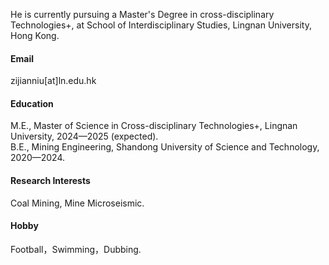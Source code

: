 



He is currently pursuing a Master's Degree in cross-disciplinary Technologies+, at School of Interdisciplinary Studies, Lingnan University, Hong Kong.

#### Email
zijianniu[at]ln.edu.hk

#### Education
M.E., Master of Science in Cross-disciplinary Technologies+, Lingnan University, 2024—2025 (expected).\
B.E., Mining Engineering, Shandong University of Science and Technology, 2020—2024.

#### Research Interests
Coal Mining, Mine Microseismic.

#### Hobby
Football，Swimming，Dubbing.
